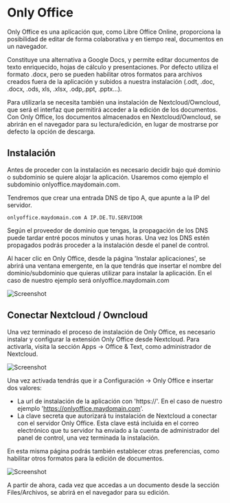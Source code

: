 # Only Office   

Only Office es una aplicación que, como Libre Office Online, proporciona la posibilidad de editar de forma colaborativa y en tiempo real, documentos en un navegador.

Constituye una alternativa a Google Docs, y permite editar documentos de texto enriquecido, hojas de cálculo y presentaciones. Por defecto utiliza el formato .docx, pero se pueden habilitar otros formatos para archivos creados fuera de la aplicación y subidos a nuestra instalación (.odt, .doc, .docx, .ods, xls, .xlsx, .odp,.ppt, .pptx...).  


Para utilizarla se necesita también una instalación de Nextcloud/Owncloud, que será el interfaz que permitirá acceder a la edición de los documentos.  
Con Only Office, los documentos almacenados en Nextcloud/Owncloud, se abrirán en el navegador para su lectura/edición, en lugar de mostrarse por defecto la opción de descarga.  


## Instalación  

Antes de proceder con la instalación es necesario decidir bajo qué dominio o subdominio se quiere alojar la aplicación. Usaremos como ejemplo el subdominio onlyoffice.maydomain.com.  

Tendremos que crear una entrada DNS de tipo A, que apunte a la IP del servidor.

 `onlyoffice.maydomain.com A IP.DE.TU.SERVIDOR`  

Según el proveedor de dominio que tengas, la propagación de los DNS puede tardar entré pocos minutos y unas horas. Una vez los DNS estén propagados podrás proceder a la instalación desde el panel de control.  

Al hacer clic en Only Office, desde la página 'Instalar aplicaciones', se abrirá una ventana emergente, en la que tendrás que insertar el nombre del dominio/subdominio que quieras utilizar para instalar la aplicación. En el caso de nuestro ejemplo será onlyoffice.maydomain.com

![Screenshot](img/onlyoffice/install-oo.png)


## Conectar Nextcloud / Owncloud

Una vez terminado el proceso de instalación de Only Office, es necesario instalar y configurar la extensión Only Office desde Nextcloud. Para activarla, visita la sección Apps -> Office & Text, como administrador de Nextcloud.

![Screenshot](img/onlyoffice/install-oo-nc.png)

Una  vez activada tendrás que ir a Configuración -> Only Office e insertar dos valores:

- La url de instalación de la aplicación con 'https://'. En el caso de nuestro ejemplo 'https://onlyoffice.maydomain.com'.  
- La clave secreta que autorizará tu instalación de Nextcloud a conectar con el servidor Only Office. Esta clave está incluida en el correo electrónico que tu servidor ha enviado a la cuenta de administrador del panel de control, una vez terminada la instalación.


En esta misma página podrás también establecer otras preferencias, como habilitar otros formatos para la edición de documentos.

![Screenshot](img/lool/onlyoffice-configure.png)

A partir de ahora, cada vez que accedas a un documento desde la sección Files/Archivos, se abrirá en el navegador para su edición.

